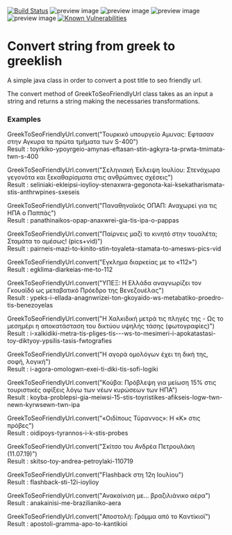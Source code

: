 [![Build Status](https://travis-ci.com/mixaverros88/convert-Greek-To-Greeklish-java.svg?branch=master)](https://travis-ci.com/mixaverros88/convert-Greek-To-Greeklish-java)
![preview image](https://img.shields.io/github/followers/mixaverros88?label=Follow&style=plastic)
![preview image](https://img.shields.io/github/forks/mixaverros88/convert-Greek-To-Greeklish-java?style=plastic)
![preview image](https://img.shields.io/github/stars/mixaverros88/convert-Greek-To-Greeklish-java?style=plastic)
![preview image](https://img.shields.io/github/watchers/mixaverros88/convert-Greek-To-Greeklish-java?style=plastic)
[![Known Vulnerabilities](https://snyk.io/test/github/mixaverros88/convert-Greek-To-Greeklish-java/badge.svg?targetFile=pom.xml)](https://snyk.io/test/github/mixaverros88/convert-Greek-To-Greeklish-java?targetFile=pom.xml)

# Convert string from greek to greeklish

A simple java class in order to convert a post title to seo friendly url.

The convert method of GreekToSeoFriendlyUrl class takes as an input a string and returns a string making the necessaries transformations.

### Examples

GreekToSeoFriendlyUrl.convert("Τουρκικό υπουργείο Αμυνας: Εφτασαν στην Αγκυρα τα πρώτα τμήματα των S-400")<br/>
Result : toyrkiko-ypoyrgeio-amynas-eftasan-stin-agkyra-ta-prwta-tmimata-twn-s-400<br/>

GreekToSeoFriendlyUrl.convert("Σεληνιακή Έκλειψη Ιουλίου: Στενάχωρα γεγονότα και ξεκαθαρίσματα στις ανθρώπινες σχέσεις")<br/>
Result : seliniaki-ekleipsi-ioylioy-stenaxwra-gegonota-kai-ksekatharismata-stis-anthrwpines-sxeseis<br/>

GreekToSeoFriendlyUrl.convert("Παναθηναϊκός ΟΠΑΠ: Αναχωρεί για τις ΗΠΑ ο Παππάς")<br/>
Result : panathinaikos-opap-anaxwrei-gia-tis-ipa-o-pappas<br/>

GreekToSeoFriendlyUrl.convert("Παίρνεις μαζί το κινητό στην τουαλέτα; Σταμάτα το αμέσως! (pics+vid)")<br/>
Result : pairneis-mazi-to-kinito-stin-toyaleta-stamata-to-amesws-pics-vid<br/>

GreekToSeoFriendlyUrl.convert("Εγκλημα διαρκείας με το «112»")<br/>
Result : egklima-diarkeias-me-to-112<br/>

GreekToSeoFriendlyUrl.convert("ΥΠΕΞ: Η Ελλάδα αναγνωρίζει τον Γκουαϊδό ως μεταβατικό Πρόεδρο της Βενεζουέλας")<br/>
Result : ypeks-i-ellada-anagnwrizei-ton-gkoyaido-ws-metabatiko-proedro-tis-benezoyelas<br/>

GreekToSeoFriendlyUrl.convert("Η Χαλκιδική μετρά τις πληγές της - Ως το μεσημέρι η αποκατάσταση του δικτύου υψηλής τάσης (φωτογραφίες)")<br/>
Result : i-xalkidiki-metra-tis-pliges-tis---ws-to-mesimeri-i-apokatastasi-toy-diktyoy-ypsilis-tasis-fwtografies<br/>

GreekToSeoFriendlyUrl.convert("Η αγορά ομολόγων έχει τη δική της, σοφή, λογική")<br/>
Result : i-agora-omologwn-exei-ti-diki-tis-sofi-logiki<br/>

GreekToSeoFriendlyUrl.convert("Κούβα: Πρόβλεψη για μείωση 15% στις τουριστικές αφίξεις λόγω των νέων κυρώσεων των ΗΠΑ")<br/>
Result : koyba-problepsi-gia-meiwsi-15-stis-toyristikes-afikseis-logw-twn-newn-kyrwsewn-twn-ipa<br/>

GreekToSeoFriendlyUrl.convert("«Οιδίπους Τύραννος»: Η «Κ» στις πρόβες")<br/>
Result : oidipoys-tyrannos-i-k-stis-probes<br/>

GreekToSeoFriendlyUrl.convert("Σκίτσο του Ανδρέα Πετρουλάκη (11.07.19)")<br/>
Result : skitso-toy-andrea-petroylaki-110719<br/>

GreekToSeoFriendlyUrl.convert("Flashback στη 12η Ιουλίου")<br/>
Result : flashback-sti-12i-ioylioy<br/>

GreekToSeoFriendlyUrl.convert("Ανακαίνιση με... βραζιλιάνικο αέρα")<br/>
Result : anakainisi-me-brazilianiko-aera<br/>

GreekToSeoFriendlyUrl.convert("Αποστολή: Γράμμα από το Καντίκιοϊ")<br/>
Result : apostoli-gramma-apo-to-kantikioi<br/>
